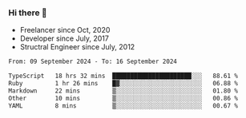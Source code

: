 ### Hi there 👋

- Freelancer since Oct, 2020
- Developer since July, 2017
- Structral Engineer since July, 2012

<!--START_SECTION:waka-->

```txt
From: 09 September 2024 - To: 16 September 2024

TypeScript   18 hrs 32 mins  ██████████████████████░░░   88.61 %
Ruby         1 hr 26 mins    █▓░░░░░░░░░░░░░░░░░░░░░░░   06.88 %
Markdown     22 mins         ▒░░░░░░░░░░░░░░░░░░░░░░░░   01.80 %
Other        10 mins         ▒░░░░░░░░░░░░░░░░░░░░░░░░   00.86 %
YAML         8 mins          ▒░░░░░░░░░░░░░░░░░░░░░░░░   00.67 %
```

<!--END_SECTION:waka-->
